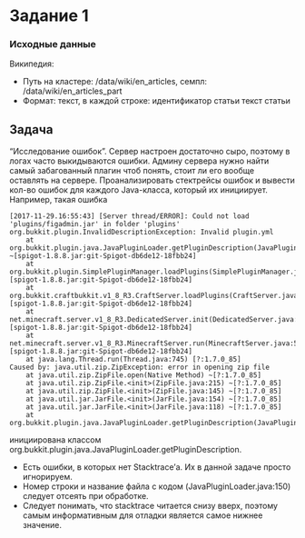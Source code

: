 # Задание 1

### Исходные данные

Википедия:

* Путь на кластере: /data/wiki/en_articles, семпл: /data/wiki/en_articles_part
* Формат: текст, в каждой строке: идентификатор статьи <tab> текст статьи

## Задача
“Исследование ошибок”. Сервер настроен достаточно сыро, поэтому в логах часто выкидываются ошибки. Админу сервера нужно найти самый забагованный плагин чтоб понять, стоит ли его вообще оставлять на сервере.
Проанализировать стектрейсы ошибок и вывести кол-во ошибок для каждого Java-класса, который их инициирует. Например, такая ошибка
```
[2017-11-29.16:55:43] [Server thread/ERROR]: Could not load 'plugins/figadmin.jar' in folder 'plugins'
org.bukkit.plugin.InvalidDescriptionException: Invalid plugin.yml
	at org.bukkit.plugin.java.JavaPluginLoader.getPluginDescription(JavaPluginLoader.java:162) ~[spigot-1.8.8.jar:git-Spigot-db6de12-18fbb24]
	at org.bukkit.plugin.SimplePluginManager.loadPlugins(SimplePluginManager.java:133) [spigot-1.8.8.jar:git-Spigot-db6de12-18fbb24]
	at org.bukkit.craftbukkit.v1_8_R3.CraftServer.loadPlugins(CraftServer.java:292) [spigot-1.8.8.jar:git-Spigot-db6de12-18fbb24]
	at net.minecraft.server.v1_8_R3.DedicatedServer.init(DedicatedServer.java:198) [spigot-1.8.8.jar:git-Spigot-db6de12-18fbb24]
	at net.minecraft.server.v1_8_R3.MinecraftServer.run(MinecraftServer.java:525) [spigot-1.8.8.jar:git-Spigot-db6de12-18fbb24]
	at java.lang.Thread.run(Thread.java:745) [?:1.7.0_85]
Caused by: java.util.zip.ZipException: error in opening zip file
	at java.util.zip.ZipFile.open(Native Method) ~[?:1.7.0_85]
	at java.util.zip.ZipFile.<init>(ZipFile.java:215) ~[?:1.7.0_85]
	at java.util.zip.ZipFile.<init>(ZipFile.java:145) ~[?:1.7.0_85]
	at java.util.jar.JarFile.<init>(JarFile.java:154) ~[?:1.7.0_85]
	at java.util.jar.JarFile.<init>(JarFile.java:118) ~[?:1.7.0_85]
	at org.bukkit.plugin.java.JavaPluginLoader.getPluginDescription(JavaPluginLoader.java:150)
```
инициирована классом org.bukkit.plugin.java.JavaPluginLoader.getPluginDescription.

* Есть ошибки, в которых нет Stacktrace’а. Их в данной задаче просто игнорируем.
* Номер строки и название файла с кодом (JavaPluginLoader.java:150) следует отсеять при обработке. 
* Следует понимать, что stacktrace читается снизу вверх, поэтому самым информативным для отладки является самое нижнее значение. 


